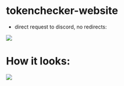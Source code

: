 # tokenchecker-website

- direct request to discord, no redirects:
<img src="https://cdn.discordapp.com/attachments/638844015084568597/746043705890308146/unknown.png">

# How it looks:
<img src="https://cdn.discordapp.com/attachments/638844015084568597/746048345541443594/unknown.png">
